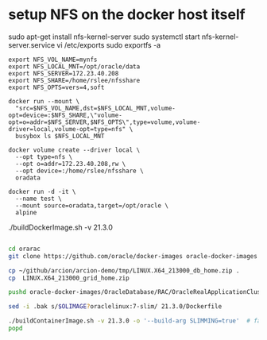 

# setup NFS on the docker host itself

sudo apt-get install nfs-kernel-server
sudo systemctl start nfs-kernel-server.service
vi /etc/exports
sudo exportfs -a


```
export NFS_VOL_NAME=mynfs
export NFS_LOCAL_MNT=/opt/oracle/data
export NFS_SERVER=172.23.40.208
export NFS_SHARE=/home/rslee/nfsshare
export NFS_OPTS=vers=4,soft

docker run --mount \
  "src=$NFS_VOL_NAME,dst=$NFS_LOCAL_MNT,volume-opt=device=:$NFS_SHARE,\"volume-opt=o=addr=$NFS_SERVER,$NFS_OPTS\",type=volume,volume-driver=local,volume-opt=type=nfs" \
  busybox ls $NFS_LOCAL_MNT
```  

```
docker volume create --driver local \
  --opt type=nfs \
  --opt o=addr=172.23.40.208,rw \
  --opt device=:/home/rslee/nfsshare \
  oradata
```

```
docker run -d -it \
  --name test \
  --mount source=oradata,target=/opt/oracle \
  alpine
```  

./buildDockerImage.sh -v 21.3.0

```bash

cd orarac
git clone https://github.com/oracle/docker-images oracle-docker-images

cp ~/github/arcion/arcion-demo/tmp/LINUX.X64_213000_db_home.zip .
cp  LINUX.X64_213000_grid_home.zip

pushd oracle-docker-images/OracleDatabase/RAC/OracleRealApplicationClusters/dockerfiles 

sed -i .bak s/$OLIMAGE?oraclelinux:7-slim/ 21.3.0/Dockerfile

./buildContainerImage.sh -v 21.3.0 -o '--build-arg SLIMMING=true'  # false does not build
popd

```